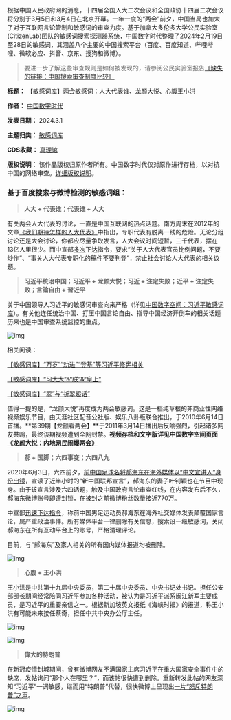 根据中国人民政府网的消息，十四届全国人大二次会议和全国政协十四届二次会议将分别于3月5日和3月4日在北京开幕。一年一度的“两会”前夕，中国当局也加大了对于互联网言论管制和敏感词的审查力度。基于加拿大多伦多大学公民实验室(CitizenLab)团队的敏感词搜索探测器系统，中国数字时代整理了2024年2月19日至28日的敏感词，其涵盖八个主要的中国搜索平台（百度、百度知道、哔哩哔哩、微软必应、抖音、京东、搜狗和微博）。



> 
> 要进一步了解这些审查规则是如何被发现的，请参阅公民实验室报告[《缺失的链接：中国搜索审查制度比较》](https://citizenlab.ca/2023/04/a-comparison-of-search-censorship-in-china/ "《缺失的链接：中国搜索审查制度比较》")
> 
> 
> 




**标题：** 【敏感词库】两会敏感词：人大代表谁、龙颜大悦、心腹王小洪  

**作者：** [中国数字时代](https://chinadigitaltimes.net/space/中国数字时代)  

**发表日期：** 2024.3.1  

**主题归类：** [敏感词库](https://chinadigitaltimes.net/space/敏感词库)  

**CDS收藏：** [真理馆](https://chinadigitaltimes.net/space/%E7%9C%9F%E7%90%86%E9%A6%86)  

**版权说明：** 该作品版权归原作者所有。中国数字时代仅对原作进行存档，以对抗中国的网络审查。[详细版权说明](https://chinadigitaltimes.net/chinese/copyright)。


### 基于百度搜索与微博检测的敏感词组：



> 
> **人大 + 代表谁；代表谁 + 人大** 
> 
> 
> 


有关两会人大代表的讨论，一直是中国互联网的热点话题。南方周末在2012年的文章[《我们期待怎样的人大代表》](https://chinadigitaltimes.net/chinese/215317.html "《我们期待怎样的人大代表》")中指出，专职代表有脱离一线的危险。无论分组讨论还是大会讨论，你都应尽量争取发言，人大会议时间短暂，三千代表，摆在13亿人里很少。而中宣部[多次](https://chinadigitaltimes.net/chinese/266476.html "多次")下达指令，要求“关于人大代表官员比例问题，不要炒作”、“事关人大代表专职化的稿件不要刊登”，禁止社会讨论人大代表的相关议题。



> 
> **习近平统治中国；习近平 + 龙颜大悦；习近 + 注定失败；近平 + 注定失败；言論自由 + 習近平** 
> 
> 
> 


关于中国领导人习近平的敏感词审查向来严格（详见[中国数字空间：习近平敏感词库](https://chinadigitaltimes.net/space/%E5%B0%8F%E7%BA%A2%E4%B9%A6%E5%AE%A1%E6%9F%A5%E7%99%BE%E7%A7%91%EF%BC%9A%E4%B9%A0%E8%BF%91%E5%B9%B3%E6%95%8F%E6%84%9F%E8%AF%8D%E5%BA%93 "中国数字空间：习近平敏感词库")）。有关他连任统治中国、打压中国言论自由、指导中国经济开倒车的相关话题历来也是中国审查系统监控的重点。


![img](https://chinadigitaltimes.net/chinese/files/2024/03/小红书审查百科-有关于习近平的敏感词大全-v0-qd3gb4xpciza1.webp)


相关阅读：  

[【敏感词库】“万岁”“劝进”“登基”等习近平修宪相关](https://chinadigitaltimes.net/chinese/579261.html "【敏感词库】“万岁”“劝进”“登基”等习近平修宪相关")  

[【敏感词库】“习大大”&“朕”&“皇上”](https://chinadigitaltimes.net/chinese/656465.html "【敏感词库】“习大大”&“朕”&“皇上”")  

[【敏感词库】“翠”与“祈翠超话”](https://chinadigitaltimes.net/chinese/634480.html "【敏感词库】“翠”与“祈翠超话”")


值得一提的是，“龙颜大悦”再度成为两会敏感词。这是一档纯草根的非商业性网络视频娱乐节目，由天涯社区配音公社版、娱乐八卦版联合推出，于2010年6月14日首播。**第39期【龙颜看两会】**于2011年3月14日播出后反响强烈，引起诸多网友共鸣，最终该期视频遭到全网封禁。**视频存档和文字版详见中国数字空间页面[《龙颜大悦：内地网民闹爆两会》](https://chinadigitaltimes.net/space/%E9%BE%99%E9%A2%9C%E5%A4%A7%E6%82%A6%EF%BC%9A%E5%86%85%E5%9C%B0%E7%BD%91%E6%B0%91%E9%97%B9%E7%88%86%E4%B8%A4%E4%BC%9A "《龙颜大悦：内地网民闹爆两会》")** 



> 
> **郝 + 国脚；六四事变；六四八九** 
> 
> 
> 


2020年6月3日，六四前夕，[前中国足球名将郝海东在海外媒体以“中文宣讲人”身份出镜](https://chinadigitaltimes.net/chinese/646255.html "前中国足球名将郝海东在海外媒体以“中文宣讲人”身份出镜")，宣读了近半小时的“新中国联邦宣言”，郝海东的妻子叶钊颖也在节目中现身。由于该宣言涉及六四话题，触及中国政府言论审查红线，在内容发布后不久，郝海东微博账号即遭封锁，在被封之前微博粉丝数量接近770万。


中宣部[迅速下达指令](https://chinadigitaltimes.net/chinese/646511.html "迅速下达指令")，称前中国男足运动员郝海东在海外社交媒体发表颠覆国家言论，属严重政治事件。所有媒体平台一律删除有关信息，搜索设一级敏感词，关闭郝海东在所有互动平台上的账号，严格清理评论。


目前，与“郝海东”及家人相关的所有国内媒体报道均被删除。


![img](https://chinadigitaltimes.net/chinese/files/2024/03/截屏2024-03-01-11.50.46.png)



> 
> **心腹 + 王小洪** 
> 
> 
> 


王小洪是中共第十九届中央委员，第二十届中央委员、中央书记处书记。担任公安部部长期间经常陪同习近平参加各种活动，被认为是习近平派系闽江新军主要成员，是习近平的重要亲信之一。根据新加坡英文报纸《海峡时报》的报道，称王小洪有可能未来接任蔡奇，担任中共中央办公厅主任。


![img](https://chinadigitaltimes.net/chinese/files/2024/03/p2090021a150033283-ss.jpg)  

![img](https://chinadigitaltimes.net/chinese/files/2024/03/20220702162125255677.jpg)



> 
> **偉大的特朗普** 
> 
> 
> 


在新冠疫情封城期间，曾有微博网友不满国家主席习近平在重大国家安全事件中的缺席，发帖询问“那个人在哪里？”，而该帖很快遭到删除。重新转发此帖的网友深知“习近平”一词敏感，继而用“特朗普”代替，很快微博上呈现出[一片“怒斥特朗普”之声](https://chinadigitaltimes.net/chinese/633189.html "一片“怒斥特朗普”之声")。


![img](https://chinadigitaltimes.net/chinese/files/2024/03/EPC86CJU4AA-IxR.jpeg)

